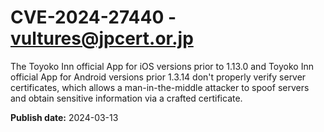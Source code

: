 # CVE-2024-27440 - vultures@jpcert.or.jp

The Toyoko Inn official App for iOS versions prior to 1.13.0 and Toyoko Inn official App for Android versions prior 1.3.14 don't properly verify server certificates, which allows a man-in-the-middle attacker to spoof servers and obtain sensitive information via a crafted certificate.

**Publish date:** 2024-03-13
